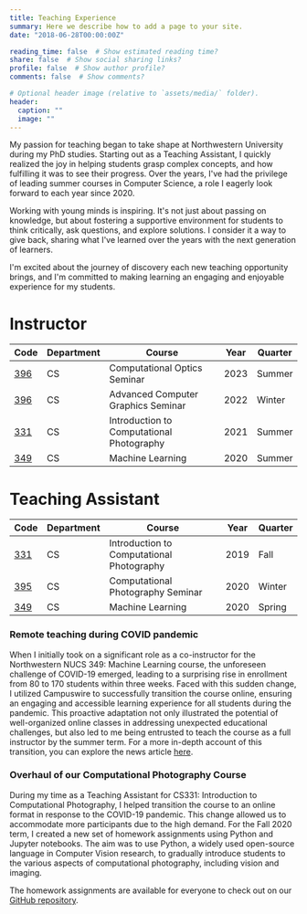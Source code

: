 ```yaml
---
title: Teaching Experience
summary: Here we describe how to add a page to your site.
date: "2018-06-28T00:00:00Z"

reading_time: false  # Show estimated reading time?
share: false  # Show social sharing links?
profile: false  # Show author profile?
comments: false  # Show comments?

# Optional header image (relative to `assets/media/` folder).
header:
  caption: ""
  image: ""
---
```


My passion for teaching began to take shape at Northwestern University during my PhD studies. Starting out as a Teaching Assistant, I quickly realized the joy in helping students grasp complex concepts, and how fulfilling it was to see their progress. Over the years, I've had the privilege of leading summer courses in Computer Science, a role I eagerly look forward to each year since 2020.

Working with young minds is inspiring. It's not just about passing on knowledge, but about fostering a supportive environment for students to think critically, ask questions, and explore solutions. I consider it a way to give back, sharing what I've learned over the years with the next generation of learners.

I'm excited about the journey of discovery each new teaching opportunity brings, and I'm committed to making learning an engaging and enjoyable experience for my students.

# Instructor

| Code | Department | Course | Year | Quarter |
|------|------------|--------|------|---------|
|[396]( https://www.mccormick.northwestern.edu/computer-science/academics/courses/descriptions/396-496-26.html)|CS|Computational Optics Seminar|2023|Summer|
|[396]( https://www.mccormick.northwestern.edu/computer-science/academics/courses/descriptions/396-16.html )|CS|Advanced Computer Graphics Seminar|2022|Winter|
|[331]( https://nucs331.github.io/ )|CS|Introduction to Computational Photography|2021|Summer|
|[349]( https://www.mccormick.northwestern.edu/computer-science/academics/courses/descriptions/349.html )|CS|Machine Learning|2020|Summer|

# Teaching Assistant

| Code | Department | Course | Year | Quarter |
|------|------------|--------|------|---------|
|[331]( https://nucs331.github.io/)|CS|Introduction to Computational Photography|2019|Fall|
|[395]( https://www.mccormick.northwestern.edu/electrical-computer/academics/courses/descriptions/395-495-81.html )|CS|Computational Photography Seminar|2020|Winter|
|[349]( https://www.mccormick.northwestern.edu/computer-science/academics/courses/descriptions/349.html )|CS|Machine Learning|2020|Spring|


### Remote teaching during COVID pandemic

When I initially took on a significant role as a co-instructor for the Northwestern NUCS 349: Machine Learning course, the unforeseen challenge of COVID-19 emerged, leading to a surprising rise in enrollment from 80 to 170 students within three weeks. Faced with this sudden change, I utilized Campuswire to successfully transition the course online, ensuring an engaging and accessible learning experience for all students during the pandemic. This proactive adaptation not only illustrated the potential of well-organized online classes in addressing unexpected educational challenges, but also led to me being entrusted to teach the course as a full instructor by the summer term. For a more in-depth account of this transition, you can explore the news article [here](https://medium.com/campuswire/from-80-students-to-170-in-three-weeks-3c86d4ee1d9c).

### Overhaul of our Computational Photography Course

During my time as a Teaching Assistant for CS331: Introduction to Computational Photography, I helped transition the course to an online format in response to the COVID-19 pandemic. This change allowed us to accommodate more participants due to the high demand. For the Fall 2020 term, I created a new set of homework assignments using Python and Jupyter notebooks. The aim was to use Python, a widely used open-source language in Computer Vision research, to gradually introduce students to the various aspects of computational photography, including vision and imaging.

The homework assignments are available for everyone to check out on our [GitHub repository](https://github.com/NUCS331).